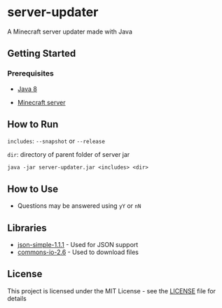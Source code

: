 # server-updater
A Minecraft server updater made with Java

## Getting Started

### Prerequisites

* [Java 8](https://www.java.com/en/download/manual.jsp)

* [Minecraft server](https://www.minecraft.net/en-us/download/server)

## How to Run

`includes`: `--snapshot` or `--release`

`dir`: directory of parent folder of server jar

```batch
java -jar server-updater.jar <includes> <dir>
```
## How to Use

* Questions may be answered using `yY` or `nN`

## Libraries

* [json-simple-1.1.1](https://code.google.com/archive/p/json-simple/downloads) - Used for JSON support
* [commons-io-2.6](http://commons.apache.org/proper/commons-io/download_io.cgi) - Used to download files

## License

This project is licensed under the MIT License - see the [LICENSE](LICENSE) file for details
